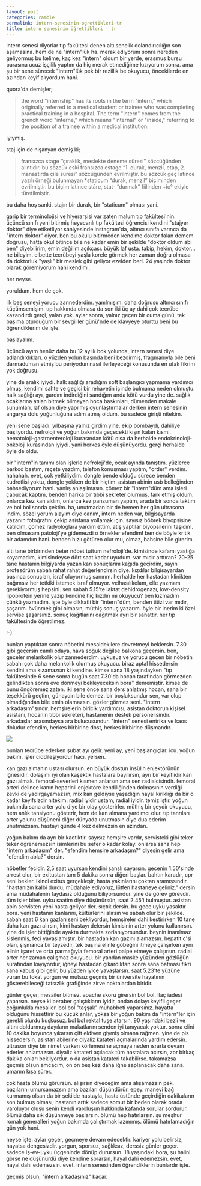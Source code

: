 ```yaml
---
layout: post
categories: ramble
permalink: intern-senesinin-ogrettikleri-tr
title: intern senesinin öğrettikleri - tr
---
```

intern senesi diyorlar tıp fakültesi denen altı senelik dolandırıcılığın son aşamasına. hem de ne "intern"lük ha. merak ediyorum sonra nereden geliyormuş bu kelime, kaç kez "intern" oldum bir yerde, erasmus bursu parasına ucuz işçilik yaptım da hiç merak etmediğime kızıyorum sonra. ama şu bir sene sürecek "intern"lük pek bir rezillik be okuyucu, öncekilerde en azından keyif alıyordum hani.

quora'da demişler;

> the word "internship" has its roots in the term "intern," which originally referred to a medical student or trainee who was completing practical training in a hospital. The term "intern" comes from the grench word "interne," which means "internal" or "inside," referring to the position of a trainee within a medical institution.

iyiymiş.

staj için de nişanyan demiş ki;

> fransızca stage “çıraklık, meslekte deneme süresi” sözcüğünden alıntıdır. bu sözcük eski fransızca estage “1. durak, menzil, etap, 2. manastırda çile süresi” sözcüğünden evrilmiştir. bu sözcük geç latince yazılı örneği bulunmayan *staticum “durak, menzil” biçiminden evrilmiştir. bu biçim latince stāre, stat- “durmak” fiilinden +ic° ekiyle türetilmiştir.

bu daha hoş sanki. stajın bir durak, bir "staticum" olması yani. 

garip bir terminolojisi ve hiyerarşisi var zaten malum tıp fakültesi'nin. üçüncü sınıfı yeni bitirmiş heyecanlı tıp fakültesi öğrencisi kendini "stajyer doktor" diye etiketliyor saniyesinde instagram'da, altıncı sınıfa varınca da "intern doktor" diyor. ben bu okulu bitirmeden kendime doktor falan demem doğrusu, hatta okul bitince bile ne kadar emin bir şekilde "doktor oldum abi ben" diyebilirim, emin değilim açıkçası. büyük laf usta. tabip, hekim, doktor... ne bileyim. elbette tecrübeyi yaşla korele görmek her zaman doğru olmasa da doktorluk "yaşlı" bir meslek gibi geliyor ezelden beri. 24 yaşında doktor olarak göremiyorum hani kendimi. 

her neyse.

yoruldum. hem de çok.

ilk beş seneyi yorucu zannederdim. yanılmışım. daha doğrusu altıncı sınıfı küçümsemişim. tıp hakkında olmasa da son iki üç ay dahi çok tecrübe kazandırdı gerçi, yalan yok. aylar sonra, yalnız geçen bir cuma günü, tek başıma oturduğum bir sevgililer günü'nde de klavyeye oturttu beni bu öğrendiklerim de işte.

başlayalım.

üçüncü ayım henüz daha bu 12 aylık bok yolunda, intern senesi diye adlandırdıkları. o yüzden yolun başında beni bezdirmiş, fragmanıyla bile beni darmaduman etmiş bu periyodun nasıl ilerleyeceği konusunda en ufak fikrim yok doğrusu. 

yine de aralık iyiydi. halk sağlığı aradığım soft başlangıcı yapmama yardımcı olmuş, kendimi sahte ve geçici bir rehavetin içinde bulmama neden olmuştu. halk sağlığı ayı, gardını indirdiğini sandığım anda kötü vurdu yine de. sağlık ocaklarına atılan bitmek bilmeyen hoca baskınları, dümenden makale sunumları, laf olsun diye yapılmış oyunlaştırmalar derken intern senesinin angarya dolu yoğunluğuna adım atmış oldum. bu sadece girişti nitekim.

yeni sene başladı. yılbaşına yalnız girdim yine. ekip bombaydı, dahiliye başlıyordu. nefroloji ve yoğun bakımda geçecekti kışın kalan kısmı. hematoloji-gastroenteroloji kurasından kötü olsa da herhalde endokrinoloji-onkoloji kurasından iyiydi. yani herkes öyle düşünüyordu. gerçi herhalde öyle de oldu. 

bir "intern"in tanımı olan işlerle nefroloji'de, ocak ayında tanıştım. yüzlerce barkod bastım, reçete yazdım, telefon konuşması yaptım, "order" verdim. hahahah. evet, çok yetkiliydim. dongle bende olduğu sürece benden kudretlisi yoktu, dongle yokken de bir hiçtim. asistan abinin usb belleğinden bahsediyorum hani. yanlış anlaşılmasın. çömez bir "intern"düm ama işleri çabucak kaptım, benden harika bir tıbbi sekreter olurmuş, fark etmiş oldum. onlarca kez kan aldım, onlarca kez pansuman yaptım, arada bir sonda taktım ve bol bol sonda çektim. ha, unutmadan bir de hemen her gün ultrasona indim. sözel yorum alayım diye canım, intern neden var, bilgisayarda yazanın fotoğrafını çekip asistana yollamak için. sayısız böbrek biyopsisine katıldım, çömez radyologlara yardım ettim, atış yaptılar biyopsilerini taşıdım. ben olmasam patoloji'ye gidemezdi o örnekler efendim! ben de böyle kritik bir adamdım hani. benden hızlı götüren olur mu, olmaz, bahsine bile girerim.

altı tane birbirinden beter nöbet tuttum nefroloji'de. kimisinde kafamı yastığa koyamadım, kimisindeyse dört saat kadar uyudum. var mıdır arttıran? 20-25 tane hastanın bilgiyarda yazan kan sonuçlarını kağıda geçirdim, sayın profesörüm sabah rahat rahat değerlendirsin diye. kızdılar bilgisayardan basınca sonuçları, israf oluyormuş sanırım. herhalde her hastadan klinikten bağımsız her tetkiki istemek israf olmuyor. velhasılıkelam, elle yazmam gerekiyormuş hepsini. sen sabah 5.15'te laktat dehidrogenazı, low-density lipoprotein yerine yazıp kendine hiç kızdın mı okuyucu? ben kızmadım çünkü yazmadım. işte öyle dikkatli bir "intern"düm, benden titizi var mıdır, şaşarım. övünmek gibi olmasın, müthiş sonuç yazarım. öyle bir inerim ki özel servise şaşarsınız. sonuç kağıtlarını dağıtmak ayrı bir sanattır. her tıp fakültesinde öğretilmez. 

:-)

bunları yaptıktan sonra nöbetini mesaidekilere devretmeyi beklersin. 7.30 gibi geçersin camlı odaya, hava soğuk değilse balkona geçersin. ben, geceler melankolik olur zannederdim. uykusuz ve yorucu geçen bir nöbetin sabahı çok daha melankolik olurmuş okuyucu. biraz aptal hissedersin kendini ama kızamazsın ki kendine. kimse sana 18 yaşındayken "tıp fakültesinde 6 sene sonra bugün saat 7.30'da hocan tarafından görmezden gelindikten sonra eve dönmeyi bekleyeceksin bora" dememiştir. kimse de bunu öngöremez zaten. iki sene önce sana ders anlatmış hocan, sana bir teşekkürü geçtim, günaydın bile demez. bir boşluksundur sen, var olup olmadığından bile emin olamazsın. gözler görmez seni. "intern arkadaşım"sındır. hemşirelerin biricik yardımcısı, asistan doktorun kişisel asistanı, hocanın tıbbi sekreteri, hastanenin destek personelisindir. arkadaşlar arasındaysa ara bulucusundur. "intern" senesi entrika ve kaos doludur efendim, herkes birbirine dost, herkes birbirine düşmandır.

![]({{site.baseurl}}/images/icu.jpg)

bunları tecrübe ederken şubat ayı gelir. yeni ay, yeni başlangıçlar. icu. yoğun bakım. işler ciddileşiyordur hacı, yersen.

kan gazı almanın ustası olursun. en büyük dostun insülin enjektörünün iğnesidir. dolaşımı iyi olan kaşektik hastalara bayılırsın, ayrı bir keyiflidir kan gazı almak. femoral-severleri kısmen anlarsın ama sen radialcisindir. femoral arteri delince kanın heparinli enjektöre kendiliğinden dolmasının verdiği zevki de yadırgayamazsın, mix kan geldiyse yaşadığın hayal kırıklığı da bir o kadar keyifsizdir nitekim. radial iyidir ustam, radial iyidir. temiz iştir. yoğun bakımda sana arter yolu diye bir olay gösterirler. müthiş bir şeydir okuyucu, hem anlık tansiyonu gösterir, hem de kan almana yardımcı olur. tıp tanrıları arter yolunu düşüneni diğer dünyada unutmasın diye dua ederim unutmazsam. hastayı günde 4 kez delmezsin en azından. 

yoğun bakım da ayrı bir kaotiktir. sayısız hemşire vardır, servisteki gibi teker teker öğrenemezsin isimlerini bu sefer o kadar kolay. onlarsa sana hep "intern arkadaşım" der. "efendim hemşire arkadaşım?" diyesin gelir ama "efendim abla?" dersin. 

nöbetler fecidir. 2,5 saat uyursan kendini şanslı sayarsın. gecenin 1.50'sinde arrest olur, bir exitustan tam 5 dakika sonra diğeri başlar. bahtın karadır, cpr seni bekler. ikinci exitus gerçekleşir, hasta yakınlarını çoktan aramışsındır. "hastanızın kalbi durdu, müdahale ediyoruz, lütfen hastaneye geliniz." dersin ama müdahalenin faydasız olduğunu biliyorsundur. yine de görev görevdir. tüm işler biter. uyku saatim diye düşünürsün, saat 2.45'i bulmuştur. asistan abin servisten yeni hasta geliyor der. sıçtık dersin. bu gece uyku yasaktır bora. yeni hastanın kanlarını, kültürlerini alırsın ve sabah olur bir şekilde. sabah saat 6 kan gazları seni bekliyordur, hemşireler dahi kestirirken 10 tane daha kan gazı alırsın, kimi hastayı delersin kimisinin arter yolunu kullanırsın. yine de işler bittiğinde ayakta durmakta zorlanıyorsundur. beynin inanılmaz sislenmiş, feci yavaşlamıştır. bir hastadan kan gazını alamazsın. hepatit c'si olan, şişmanca bir teyzedir, tek başına elinle göbeğini itmeye çalışırken aynı elinin işaret ve orta parmağıyla femoral arteri palpe etmeye çalışırsın. radial arter her zaman çalışmaz okuyucu. bir yandan maske yüzünden gözlüğün suratından kayıyordur, iğneyi hastadan çıkardıktan sonra sana batması fikri sana kabus gibi gelir, bu yüzden iyice yavaşlarsın. saat 5.23'te yüzüne vuran bu tokat yorgun ve mutsuz geçmiş bir üniversite hayatının gösterebileceği tatsızlık grafiğinde zirve noktalardan biridir. 

günler geçer, mesailer bitmez. apache skoru girersin bol bol. ilaç iadesi yaparsın. neyse ki beraber çalıştıkların iyidir, ondan dolayı keyifli geçer çoğunlukla mesailer. bol bol "taşşak" muhabbeti yaparsınız. hayatta olduğunu hissettirir bu küçük anlar, yoksa bir yoğun bakım da "intern"ler için gerekli olurdu kuşkusuz. bol bol rektal tuşe atarsın, 90 yaşındaki bezli ve altını doldurmuş dayıların makatlarını senden iyi tanıyacak yoktur. sonra elini 10 dakika boyunca yıkarsın çift eldiven giymiş olmana rağmen. yine de pis hissedersin. asistan abilerine diyaliz katateri açmalarında yardım edersin. ultrason diye bir nimet varken körlemesine açmaya neden ısrarla devam ederler anlamazsın. diyaliz katateri açılacak tüm hastalara acırsın, zor birkaç dakika onları bekliyordur. o da asistan katateri takabilirse. takamazsa geçmiş olsun amcacım, on on beş kez daha iğne saplanacak daha sana. umarım kısa sürer. 

çok hasta ölümü görürsün. alışırsın diyeceğim ama alışamazsın pek. bazılarını umursamazsın ama bazıları düşündürür. epey. manevi bağ kurmamış olsan da bir şekilde hastayla, hasta üstünde geçirdiğin dakikaların son bulmuş olması; hastanın artık sadece somut bir beden olarak orada varoluyor oluşu senin kendi varoluşun hakkında kafanda sorular sordurur. ölümü daha sık düşünmeye başlarsın. ölümü hep hatırlarsın. şu meşhur romalı generalleri yoğun bakımda çalıştırmak lazımmış. ölümü hatırlamadığın gün yok hani.

neyse işte. aylar geçer, geçmeye devam edecektir. kariyer yolu belirsiz, hayatsa dengesizdir. yorgun, sporsuz, sağlıksız, derssiz günler geçer. sadece iş-ev-uyku üçgeninde dönüp durursun. 18 yaşındaki bora, şu halini görse ne düşünürdü diye kendine sorarsın, hayal dahi edemezsin. evet, hayal dahi edemezsin. evet. intern senesinden öğrendiklerin bunlardır işte.

geçmiş olsun, "intern arkadaşınız" kaçar.
